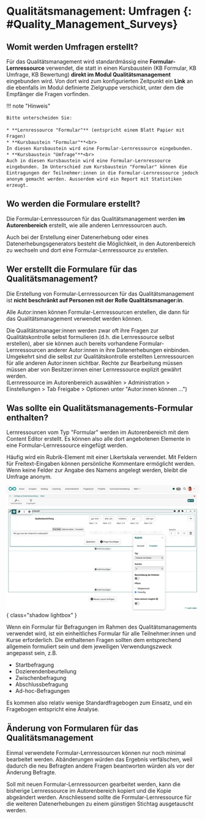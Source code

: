 # Qualitätsmanagement: Umfragen {: #Quality_Management_Surveys}


## Womit werden Umfragen erstellt? 

Für das Qualitätsmanagement wird standardmässig eine **Formular-Lernressource** verwendet, die statt in einen Kursbaustein (KB Formular, KB Umfrage, KB Bewertung) **direkt im Modul Qualitätsmanagement** eingebunden wird. Von dort wird zum konfigurierten Zeitpunkt ein **Link** an die ebenfalls im Modul definierte Zielgruppe verschickt, unter dem die Empfänger die Fragen vorfinden.


!!! note "Hinweis"

    Bitte unterscheiden Sie:

    * **Lernressource "Formular"** (entspricht einem Blatt Papier mit Fragen)
    * **Kursbaustein "Formular"**<br>
    In diesen Kursbaustein wird eine Formular-Lernressource eingebunden. 
    * **Kursbaustein "Umfrage"**<br>
    Auch in diesen Kursbaustein wird eine Formular-Lernressource eingebunden. Im Unterschied zum Kursbaustein "Formular" können die Eintragungen der Teilnehmer:innen in die Formular-Lernressource jedoch anonym gemacht werden. Ausserdem wird ein Report mit Statistiken erzeugt.



## Wo werden die Formulare erstellt?

Die Formular-Lernressourcen für das Qualitätsmanagement werden **im Autorenbereich** erstellt, wie alle anderen Lernressourcen auch.

Auch bei der Erstellung einer Datenerhebung oder eines Datenerhebungsgenerators besteht die Möglichkeit, in den Autorenbereich zu wechseln und dort eine Formular-Lernressource zu erstellen. 



## Wer erstellt die Formulare für das Qualitätsmanagement?

Die Erstellung von Formular-Lernressourcen für das Qualitätsmanagement ist **nicht beschränkt auf Personen mit der Rolle Qualitätsmanager:in**.

Alle Autor:innen können Formular-Lernressourcen erstellen, die dann für das Qualitätsmanagement verwendet werden können.

Die Qualitätsmanager:innen werden zwar oft ihre Fragen zur Qualitätskontrolle selbst formulieren (d.h. die Lernressource selbst erstellen), aber sie können auch bereits vorhandene Formular-Lernressourcen anderer Autor:innen in ihre Datenerhebungen einbinden.<br>
Umgekehrt sind die selbst zur Qualitätskontrolle erstellten Lernressourcen für alle anderen Autor:innen sichtbar. Rechte zur Bearbeitung müssen müssen aber von Besitzer:innen einer Lernressource explizit gewährt werden.<br> 
(Lernressource im Autorenbereich auswählen > Administration > Einstellungen > Tab Freigabe > Optionen unter "Autor:innen können ...") 


## Was sollte ein Qualitätsmanagements-Formular enthalten?

Lernressourcen vom Typ "Formular" werden im Autorenbereich mit dem Content Editor erstellt. Es können also alle dort angebotenen Elemente in eine Formular-Lernressource eingefügt werden.

Häufig wird ein Rubrik-Element mit einer Likertskala verwendet. Mit Feldern für Freitext-Eingaben können persönliche Kommentare ermöglicht werden. Wenn keine Felder zur Angabe des Namens angelegt werden, bleibt die Umfrage anonym.

![quality_management_rubric_v1_de.png](assets/quality_management_rubric_v1_de.png){ class="shadow lightbox" }

Wenn ein Formular für Befragungen im Rahmen des Qualitätsmanagements verwendet wird, ist ein einheitliches Formular für alle Teilnehmer:innen und Kurse erforderlich. Die enthaltenen Fragen sollten dem entsprechend allgemein formuliert sein und dem jeweiligen Verwendungszweck angepasst sein, z.B.

* Startbefragung
* Dozierendenbeurteilung
* Zwischenbefragung
* Abschlussbefragung
* Ad-hoc-Befragungen

Es kommen also relativ wenige Standardfragebogen zum Einsatz, und ein Fragebogen entspricht eine Analyse.


## Änderung von Formularen für das Qualitätsmanagement

Einmal verwendete Formular-Lernressourcen können nur noch minimal bearbeitet werden. Abänderungen würden das Ergebnis verfälschen, weil dadurch die neu Befragten andere Fragen beantworten würden als vor der Änderung Befragte. 

Soll mit neuen Formular-Lernressourcen gearbeitet werden, kann die bisherige Lernressource im Autorenbereich kopiert und die Kopie abgeändert werden. Anschliessend sollte die Formular-Lernressource für die weiteren Datenerhebungen zu einem günstigen Stichtag ausgetauscht werden.



